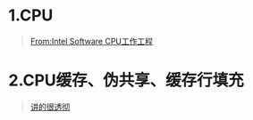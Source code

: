 # 1.CPU
> [From:Intel Software CPU工作工程](https://software.intel.com/zh-cn/articles/book-Processor-Architecture_CPU_work_process)
# 2.CPU缓存、伪共享、缓存行填充
> [讲的很透彻](https://blog.csdn.net/qq_27680317/article/details/78486220)